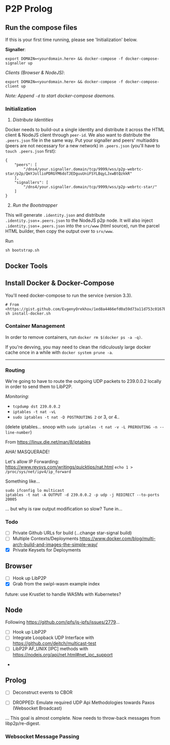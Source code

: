 # P2P Prolog

## Run the compose files

If this is your first time running, please see 'Initialization' below.

**Signaller**: 

```
export DOMAIN=<yourdomain.here> && docker-compose -f docker-compose-signaller up 
```

*Clients (Browser & NodeJS)*: 
```
export DOMAIN=<yourdomain.here> && docker-compose -f docker-compose-client up 
```

_Note: Append `-d` to start docker-compose daemons._


### Initialization

1. *Distribute Identities*

Docker needs to build-out a single identity and distribute it across the HTML client & NodeJS client through `peer-id`. We also want to distribute the `.peers.json` file in the same way. Put your signaller and peers' multiaddrs (peers are not necessary for a new network) in `.peers.json` (you'll have to `touch .peers.json` first):

```
{
	"peers": [
		"/dns4/your.signaller.domain/tcp/9999/wss/p2p-webrtc-star/p2p/QmYJollioPDRGYM6doTJEDguuUniFSYLBqyLJxwBtQzkkR"
	],
	"signallers": [
		"/dns4/your.signaller.domain/tcp/9999/wss/p2p-webrtc-star/"
	]
}
```

2. *Run the Bootstrapper*

This will generate `.identity.json` and distribute `.identity.json`+`.peers.json` to the NodeJS p2p node. It will also inject `.identity.json`+`.peers.json` into the `src/www` (html source), run the parcel HTML builder, then copy the output over to `srv/www`.

Run 
```
sh bootstrap.sh
```

## Docker Tools

## Install Docker & Docker-Compose

You'll need docker-compose to run the service (version 3.3). 
```
# From <https://gist.github.com/EvgenyOrekhov/1ed8a4466efd0a59d73a11d753c0167b>
sh install-docker.sh
```

### Container Management
In order to remove containers, run `docker rm $(docker ps -a -q)`.

If you're devving, you may need to clean the ridiculously large 
docker cache once in a while with `docker system prune -a`.


***

### Routing

We're going to have to route the outgoing UDP packets to 239.0.0.2 locally in order to send them to LibP2P.

*Monitoring*: 
- `tcpdump dst 239.0.0.2`
- `iptables -t nat -vL`
- `sudo iptables -t nat -D POSTROUTING 2` or 3, or 4..

(delete iptables... snoop with `sudo iptables -t nat -v -L PREROUTING -n --line-number`)

From <https://linux.die.net/man/8/iptables>

AHA! MASQUERADE!

Let's allow IP Forwarding:
<https://www.revsys.com/writings/quicktips/nat.html>
```echo 1 > /proc/sys/net/ipv4/ip_forward```

Something like...

```
sudo ifconfig lo multicast
iptables -t nat -A OUTPUT -d 239.0.0.2 -p udp -j REDIRECT --to-ports 20005
```
... but why is raw output modification so slow? Tune in...


### Todo

- [ ] Private Github URLs for build (...change star-signal build)
- [ ] Multiple Contexts/Deployments <https://www.docker.com/blog/multi-arch-build-and-images-the-simple-way/>
- [X] Private Keysets for Deployments

## Browser

- [ ] Hook up LibP2P
- [X] Grab from the swipl-wasm example index

future: use Krustlet to handle WASMs with Kubernetes?

## Node

Following <https://github.com/ipfs/js-ipfs/issues/2779>...

- [ ] Hook up LibP2P
- [ ] Integrate Loopback UDP Interface with <https://github.com/deitch/multicast-test>
- [ ] LibP2P AF_UNIX [IPC] methods with <https://nodejs.org/api/net.html#net_ipc_support>
- 

## Prolog
- [ ] Deconstruct events to CBOR
- [ ] DROPPED: Emulate required UDP Api Methodologies towards Paxos (Websocket Broadcast)


... This goal is almost complete. Now needs to throw-back messages from libp2p/re-digest.

### Websocket Message Passing
